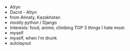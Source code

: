 * Altyn
* Dscrd - Altyn
* from Almaty, Kazakhstan
* mostly python / Django 
* Interests: food, anime, climbing
TOP 3 things I hate most:
* myself
* myself, when I'm drunk
* autolayout

